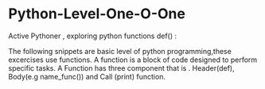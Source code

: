# Python-Level-One-O-One
Active Pythoner , exploring python functions def() : 


The following snippets are basic level of python programming,these excercises use functions.
A function is a block of code designed to perform specific tasks.
A Function has three component that is . Header(def), Body(e.g name_func()) and Call (print) function.

